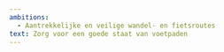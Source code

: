 ```yaml
---
ambitions:
  - Aantrekkelijke en veilige wandel- en fietsroutes
text: Zorg voor een goede staat van voetpaden
---
```

